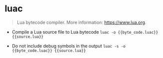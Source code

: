 # luac
> Lua bytecode compiler.
> More information: <https://www.lua.org>.

- Compile a Lua source file to Lua bytecode
`luac -o {{byte_code.luac}} {{source.lua}}`

- Do not include debug symbols in the output
`luac -s -o {{byte_code.luac}} {{source.lua}}`
